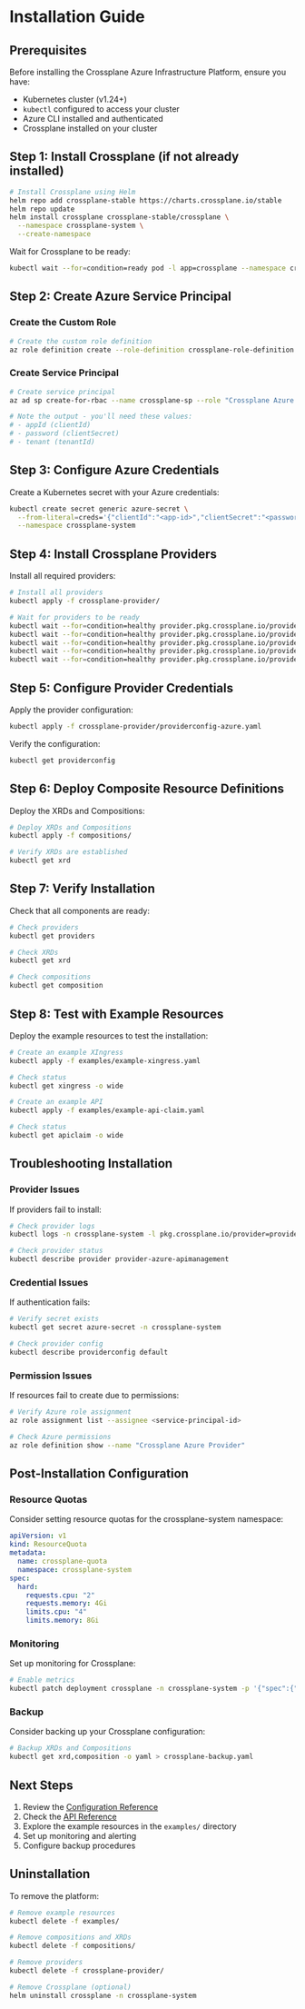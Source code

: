 # Installation Guide

## Prerequisites

Before installing the Crossplane Azure Infrastructure Platform, ensure you have:

- Kubernetes cluster (v1.24+)
- `kubectl` configured to access your cluster
- Azure CLI installed and authenticated
- Crossplane installed on your cluster

## Step 1: Install Crossplane (if not already installed)

```bash
# Install Crossplane using Helm
helm repo add crossplane-stable https://charts.crossplane.io/stable
helm repo update
helm install crossplane crossplane-stable/crossplane \
  --namespace crossplane-system \
  --create-namespace
```

Wait for Crossplane to be ready:

```bash
kubectl wait --for=condition=ready pod -l app=crossplane --namespace crossplane-system
```

## Step 2: Create Azure Service Principal

### Create the Custom Role

```bash
# Create the custom role definition
az role definition create --role-definition crossplane-role-definition.json
```

### Create Service Principal

```bash
# Create service principal
az ad sp create-for-rbac --name crossplane-sp --role "Crossplane Azure Provider" --scopes /subscriptions/{subscription-id}

# Note the output - you'll need these values:
# - appId (clientId)
# - password (clientSecret)
# - tenant (tenantId)
```

## Step 3: Configure Azure Credentials

Create a Kubernetes secret with your Azure credentials:

```bash
kubectl create secret generic azure-secret \
  --from-literal=creds='{"clientId":"<app-id>","clientSecret":"<password>","subscriptionId":"<subscription-id>","tenantId":"<tenant-id>"}' \
  --namespace crossplane-system
```

## Step 4: Install Crossplane Providers

Install all required providers:

```bash
# Install all providers
kubectl apply -f crossplane-provider/

# Wait for providers to be ready
kubectl wait --for=condition=healthy provider.pkg.crossplane.io/provider-azure-apimanagement --timeout=300s
kubectl wait --for=condition=healthy provider.pkg.crossplane.io/provider-azure-network --timeout=300s
kubectl wait --for=condition=healthy provider.pkg.crossplane.io/provider-azure-storage --timeout=300s
kubectl wait --for=condition=healthy provider.pkg.crossplane.io/provider-azure-authorization --timeout=300s
kubectl wait --for=condition=healthy provider.pkg.crossplane.io/provider-azure-cdn --timeout=300s
```

## Step 5: Configure Provider Credentials

Apply the provider configuration:

```bash
kubectl apply -f crossplane-provider/providerconfig-azure.yaml
```

Verify the configuration:

```bash
kubectl get providerconfig
```

## Step 6: Deploy Composite Resource Definitions

Deploy the XRDs and Compositions:

```bash
# Deploy XRDs and Compositions
kubectl apply -f compositions/

# Verify XRDs are established
kubectl get xrd
```

## Step 7: Verify Installation

Check that all components are ready:

```bash
# Check providers
kubectl get providers

# Check XRDs
kubectl get xrd

# Check compositions
kubectl get composition
```

## Step 8: Test with Example Resources

Deploy the example resources to test the installation:

```bash
# Create an example XIngress
kubectl apply -f examples/example-xingress.yaml

# Check status
kubectl get xingress -o wide

# Create an example API
kubectl apply -f examples/example-api-claim.yaml

# Check status
kubectl get apiclaim -o wide
```

## Troubleshooting Installation

### Provider Issues

If providers fail to install:

```bash
# Check provider logs
kubectl logs -n crossplane-system -l pkg.crossplane.io/provider=provider-azure-apimanagement

# Check provider status
kubectl describe provider provider-azure-apimanagement
```

### Credential Issues

If authentication fails:

```bash
# Verify secret exists
kubectl get secret azure-secret -n crossplane-system

# Check provider config
kubectl describe providerconfig default
```

### Permission Issues

If resources fail to create due to permissions:

```bash
# Verify Azure role assignment
az role assignment list --assignee <service-principal-id>

# Check Azure permissions
az role definition show --name "Crossplane Azure Provider"
```

## Post-Installation Configuration

### Resource Quotas

Consider setting resource quotas for the crossplane-system namespace:

```yaml
apiVersion: v1
kind: ResourceQuota
metadata:
  name: crossplane-quota
  namespace: crossplane-system
spec:
  hard:
    requests.cpu: "2"
    requests.memory: 4Gi
    limits.cpu: "4"
    limits.memory: 8Gi
```

### Monitoring

Set up monitoring for Crossplane:

```bash
# Enable metrics
kubectl patch deployment crossplane -n crossplane-system -p '{"spec":{"template":{"spec":{"containers":[{"name":"crossplane","args":["--enable-metrics"]}]}}}}'
```

### Backup

Consider backing up your Crossplane configuration:

```bash
# Backup XRDs and Compositions
kubectl get xrd,composition -o yaml > crossplane-backup.yaml
```

## Next Steps

1. Review the [Configuration Reference](CONFIGURATION.md)
2. Check the [API Reference](API_REFERENCE.md)
3. Explore the example resources in the `examples/` directory
4. Set up monitoring and alerting
5. Configure backup procedures

## Uninstallation

To remove the platform:

```bash
# Remove example resources
kubectl delete -f examples/

# Remove compositions and XRDs
kubectl delete -f compositions/

# Remove providers
kubectl delete -f crossplane-provider/

# Remove Crossplane (optional)
helm uninstall crossplane -n crossplane-system
```
